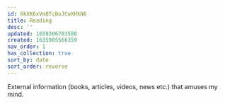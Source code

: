 ```yaml
---
id: 6kXK6xVm8TcBoJCwXHkN6
title: Reading
desc: ''
updated: 1659306703588
created: 1635905566359
nav_order: 1
has_collection: true
sort_by: date
sort_order: reverse
---
```

External information (books, articles, videos, news etc.) that amuses my mind.